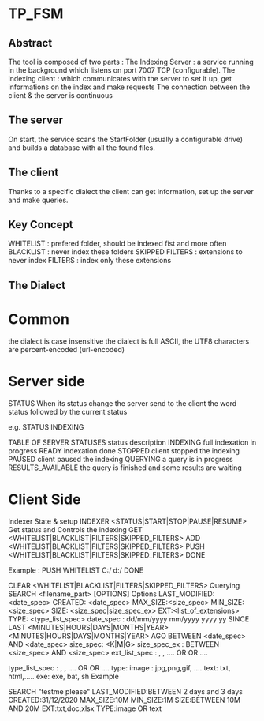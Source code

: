 # TP_FSM

## Abstract

The tool is composed of two parts : 
The Indexing Server : a service running in the background which listens on port 7007 TCP (configurable).
The indexing client : which communicates with the server to set it up, get informations on the index and make requests
The connection between the client & the server is continuous

## The server 
On start, the service scans the StartFolder (usually a configurable drive) and builds a database with all the found files.

## The client
Thanks to a specific dialect the client can get information, set up the server and make queries.

## Key Concept
WHITELIST : prefered folder, should be indexed fist and more often
BLACKLIST : never index these folders
SKIPPED FILTERS : extensions to never index
FILTERS : index only these extensions

## The Dialect
# Common
the dialect is case insensitive
the dialect is full ASCII, the UTF8 characters are percent-encoded (url-encoded)

# Server side
STATUS
When its status change the server send to the client the word status followed by the current status

e.g. STATUS INDEXING

TABLE OF SERVER STATUSES
status
description
INDEXING
full indexation in progress
READY
indexation done
STOPPED
client stopped the indexing
PAUSED
client paused the indexing
QUERYING
a query is in progress
RESULTS_AVAILABLE
the query is finished and some results are waiting

# Client Side
Indexer State & setup
INDEXER <STATUS|START|STOP|PAUSE|RESUME>
Get status and Controls the indexing
GET <WHITELIST|BLACKLIST|FILTERS|SKIPPED_FILTERS>
ADD <WHITELIST|BLACKLIST|FILTERS|SKIPPED_FILTERS> <folder to add>
PUSH <WHITELIST|BLACKLIST|FILTERS|SKIPPED_FILTERS>  <folders to add>  DONE

Example :
PUSH WHITELIST
C:/
d:/
DONE

CLEAR <WHITELIST|BLACKLIST|FILTERS|SKIPPED_FILTERS>
Querying
SEARCH <filename_part> [OPTIONS]
Options
LAST_MODIFIED: <date_spec>
CREATED: <date_spec>
MAX_SIZE:<size_spec>
MIN_SIZE: <size_spec>
SIZE: <size_spec|size_spec_ex>
EXT:<list_of_extensions>
TYPE: <type_list_spec>
date_spec : 
dd/mm/yyyy
mm/yyyy
yyyy
yy
SINCE LAST <number> <MINUTES|HOURS|DAYS|MONTHS|YEAR>
<number> <MINUTES|HOURS|DAYS|MONTHS|YEAR> AGO
BETWEEN <date_spec> AND <date_spec>
size_spec:
<number><K|M|G>
size_spec_ex : 
BETWEEN <size_spec> AND <size_spec>
ext_list_spec : 
<ext>, <ext>, ….
<ext> OR <ext> OR ….

type_list_spec : 
<type>, <type>, ….
<type> OR <type> OR ….
type:
image : jpg,png,gif, ….
text: txt, html,.....
exe: exe, bat, sh
Example

SEARCH "testme please" 
LAST_MODIFIED:BETWEEN 2 days and 3 days 
CREATED:31/12/2020 
MAX_SIZE:10M 
MIN_SIZE:1M 
SIZE:BETWEEN 10M AND 20M 
EXT:txt,doc,xlsx 
TYPE:image OR text
